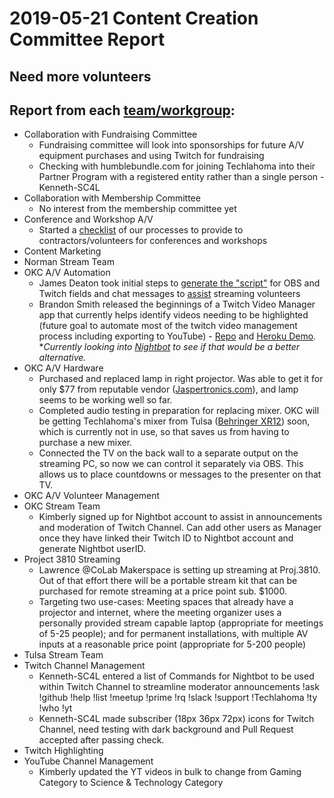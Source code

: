 # 2019-05-21 Content Creation Committee Report
## **Need more volunteers**

## Report from each [team/workgroup](https://github.com/techlahoma/broadcasting/blob/master/teams.md):

* Collaboration with Fundraising Committee
  * Fundraising committee will look into sponsorships for future A/V equipment purchases and using Twitch for fundraising
  * Checking with humblebundle.com for joining Techlahoma into their Partner Program with a registered entity rather than a single person -Kenneth-SC4L
* Collaboration with Membership Committee
  * No interest from the membership committee yet
* Conference and Workshop A/V
  * Started a [checklist](https://docs.google.com/document/d/1co_SbACmSKAn1bcVp_sVPmnBm7vtmGkXUtoLWshaP8o/edit) of our processes to provide to contractors/volunteers for conferences and workshops
* Content Marketing
* Norman Stream Team
* OKC A/V Automation
  * James Deaton took initial steps to [generate the "script"](https://github.com/okjed/streamingschedulescript/blob/master/streamingtextstrings.Rmd) for OBS and Twitch fields and chat messages to [assist](https://okjed.shinyapps.io/streamingtextstrings/) streaming volunteers
  * Brandon Smith released the beginnings of a Twitch Video Manager app that currently helps identify videos needing to be highlighted (future goal to automate most of the twitch video management process including exporting to YouTube) - [Repo](https://github.com/techlahoma/twitch_video_manager) and [Heroku Demo](https://twitch-video-manager.herokuapp.com/).  
**Currently looking into [Nightbot](https://www.nightbot.tv/) to see if that would be a better alternative.*
* OKC A/V Hardware
  * Purchased and replaced lamp in right projector. Was able to get it for only
    $77 from reputable vendor ([Jaspertronics.com](https://www.jaspertronics.com/)), and lamp seems to be working well so far.
  * Completed audio testing in preparation for replacing mixer. OKC will be
    getting Techlahoma's mixer from Tulsa
    ([Behringer XR12](https://www.behringer.com//Categories/Behringer/Mixers/Digital/XR12/p/P0BI6))
    soon, which is currently not in use, so that saves us from having to
    purchase a new mixer.
  * Connected the TV on the back wall to a separate output on the streaming PC,
    so now we can control it separately via OBS. This allows us to place
    countdowns or messages to the presenter on that TV.
* OKC A/V Volunteer Management
* OKC Stream Team
  * Kimberly signed up for Nightbot account to assist in announcements and moderation of Twitch Channel. Can add other users as Manager once they have linked their Twitch ID to Nightbot account and generate Nightbot userID.
* Project 3810 Streaming
  * Lawrence @CoLab Makerspace is setting up streaming at Proj.3810. Out of that effort there will be a portable stream kit that can be purchased for remote streaming at a price point sub. $1000. 
  * Targeting two use-cases: Meeting spaces that already have a projector and internet, where the meeting organizer uses a personally provided stream capable laptop (appropriate for meetings of 5-25 people); and for permanent installations, with multiple AV inputs at a reasonable price point (appropriate for 5-200 people)
* Tulsa Stream Team
* Twitch Channel Management
  * Kenneth-SC4L entered a list of Commands for Nightbot to be used within Twitch Channel to streamline moderator announcements !ask !github !help !list !meetup !prime !rq !slack !support !Techlahoma !ty !who !yt
  * Kenneth-SC4L made subscriber (18px 36px 72px) icons for Twitch Channel, need testing with dark background and Pull Request accepted after passing check.
* Twitch Highlighting
* YouTube Channel Management
  * Kimberly updated the YT videos in bulk to change from Gaming Category to Science & Technology Category
